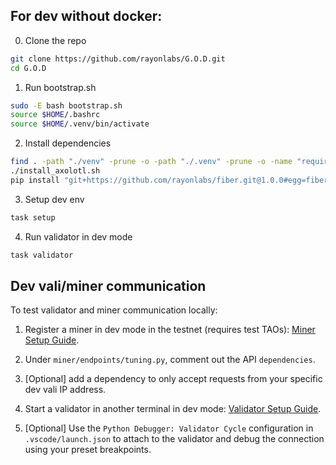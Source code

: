 ## For dev without docker:

0. Clone the repo
```bash
git clone https://github.com/rayonlabs/G.O.D.git
cd G.O.D
```

1. Run bootstrap.sh
```bash
sudo -E bash bootstrap.sh
source $HOME/.bashrc
source $HOME/.venv/bin/activate
```

2. Install dependencies
```bash
find . -path "./venv" -prune -o -path "./.venv" -prune -o -name "requirements.txt" -exec pip install -r {} \;
./install_axolotl.sh
pip install "git+https://github.com/rayonlabs/fiber.git@1.0.0#egg=fiber[full]"

```

3. Setup dev env

```bash
task setup
```

4.  Run validator in dev mode

```bash
task validator
```

## Dev vali/miner communication

To test validator and miner communication locally:

1. Register a miner in dev mode in the testnet (requires test TAOs): [Miner Setup Guide](docs/miner_setup.md).

2. Under `miner/endpoints/tuning.py`, comment out the API  `dependencies`.

3. [Optional] add a dependency to only accept requests from your specific dev vali IP address.

4. Start a validator in another terminal in dev mode: [Validator Setup Guide](docs/validator_setup.md).

5. [Optional] Use the `Python Debugger: Validator Cycle` configuration in `.vscode/launch.json` to attach to the validator and debug the connection using your preset breakpoints.
